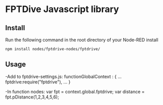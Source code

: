 FPTDive Javascript library
====================


Install
-------

Run the following command in the root directory of your Node-RED install

    npm install nodes/fptdrive-nodes/fptdrive/


Usage
-----
-Add to fptdrive-settings.js:
	functionGlobalContext : {
		...
		fptdrive:require("fptdrive"),
		...
	}
	
-In function nodes:
	var fpt = context.global.fptdrive;
	var distance = fpt.pDistance(1,2,3,4,5,6);
